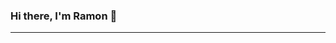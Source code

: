 ### Hi there, I'm Ramon 👋
<hr>
<!--
**ramoncasti/ramoncasti** is a ✨ _special_ ✨ repository because its `README.md` (this file) appears on your GitHub profile.

Here are some ideas to get you started:

- I love learning new technologies
- 🌱 I’m currently learning typescript and php
-->

[![Top Langs](https://github-readme-stats.vercel.app/api/top-langs/?username=ramoncasti&layout=compact)](https://github.com/anuraghazra/github-readme-stats)

